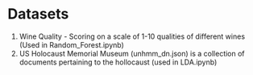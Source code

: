 # Datasets

1. Wine Quality - Scoring on a scale of 1-10 qualities of different wines (Used in Random_Forest.ipynb)
2. US Holocaust Memorial Museum (unhmm_dn.json) is a collection of documents pertaining to the hollocaust (used in LDA.ipynb)

